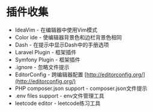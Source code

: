 # 插件收集

* IdeaVim - 在编辑器中使用Vim模式
* Color ide - 使编辑器背景色和边栏背景色相同
* Dash - 在提示中显示Dash中的手册选项
* Laravel Plugin - 框架插件
* Symfony Plugin - 框架插件
* .ignore - 忽略文件提示
* EditorConfig - 跨编辑器配置 [http://editorconfig.org/](http://editorconfig.org/)
* PHP composer.json support - composer.json文件提示
* .env files support - env文件管理工具
* leetcode editor - leetcode练习工具



